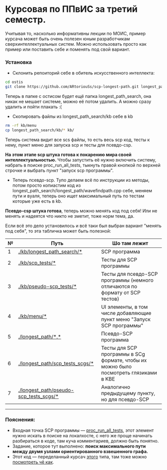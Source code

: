 # Курсовая по ППвИС за третий семестр.

Учитывая то, насколько информативны лекции по МОИС, пример курсача может быть очень полезен
юным разработчикам сверхинтеллектуальных систем. Можно использовать просто как пример или поставить себе и поменять под свой вариант.

### Установка

* Склонить репоиторий себе в обитель искусственного интеллекта:

```bash
cd ostis
git clone https://github.com/ARtoriouSs/scp-longest-path.git longest_path_search
```
Теперь в папке с остисом будет ещё папка longest_path_search, она никак не мешает системе, можно её потом удалить. А можно сразу удалить и пойти плакать :(

* Скопировать файлы из longest_path_search/kb себе в kb

```bash
rm -rf kb/menu
cp longest_path_search/kb/* kb/
```
Теперь система видит все scs файлы, то есть весь scp код, тесты к нему, пункт меню для запуска scp и тесты для псевдо-csp.

**На этом этапе scp штука готова к покарению мира своей интеллектуальностью.** Чтобы запустить её нужно включить систему, набрать в поиске proc_run_all_tests, тыкнуть правой кнопкой по верхней строчке и выбрать пункт "запуск scp программы".

* Теперь псевдо-scp. Тупо делаем всё по инструкции из методы, потом просто копиастим код из longest_path_search/longest_path/wavefindpath.cpp себе, меняем пути и вуаля, теперь оно ищет максимальный путь по тестам которые уже есть в kb.

**Псевдо-csp штука готова**, теперь можно менять код под себя! Или не менять и надеятся что никто не зметит, тоже норм тема, да.

Если всё это дело установилось и всё таки был выбран вариант "менять под себя", то эта табличка может быть полезной:

| № | Путь                                                                            | Шо там лежит                                                                          |
| - | ------------------------------------------------------------------------------- | ------------------------------------------------------------------------------------- |
| 1 | [./kb/longest_path_search/*](./kb/longest_path_search/)                         | SCP программа                                                                         |
| 2 | [./kb/scp_tests/*](./kb/scp_tests/)                                             | Тесты для SCP программы                                                               |
| 3 | [./kb/pseudo-scp_tests/*](./kb/pseudo-scp_tests/)                               | Тесты для псевдо-SCP программы (немного отличаются по формату от SCP тестов)          |
| 4 | [./kb/menu/*](./kb/menu/)                                                       | UI элементы, в том числе добавляющие пункт меню "Запуск SCP программы"                |
| 5 | [./longest_path/\*.*](./longest_path/)                                          | Псевдо-SCP программа                                                                  |
| 6 | [./longest_path/scp_tests_scgs/*](./longest_path/scp_tests_scgs/)               | Тесты для SCP программы в SCg формате, чтобы их можно было посмотреть глязиками в KBE |
| 7 | [./longest_path/pseudo-scp_tests_scgs/*](./longest_path/pseudo-scp_tests_scgs/) | Аналогично предыдущему пункту, но для псевдо-SCP                                             |

-----------------------------------------------------------------------------------------------------------------

### Пояснения:
* Входная точка SCP программы — [proc_run_all_tests](./kb/longest_path_search/proc_run_all_tests.scs), этот элемент нужно искать в поиске на локалхосте, с него же
проще начинать разбираться в коде, там куча комментариев, должно быть понятно.
* Задание, которое тут выполнено: **поиск максимального пути между двумя узлами ориентированного взвешенного графа.**
* Этот код — переделанный курсач [этого](https://github.com/Yegor-Ikbaev "Ягор") типа,
там тоже можно [посмотреть чё как](https://github.com/Yegor-Ikbaev/scp-chains "тык").
